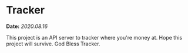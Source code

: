 # Tracker

**Date:** *2020.08.16*

This project is an API server to tracker where you're money at.
Hope this project will survive. God Bless Tracker.
